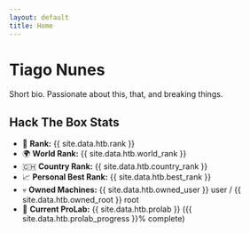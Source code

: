 ```yaml
---
layout: default
title: Home
---
```


# Tiago Nunes
Short bio. Passionate about this, that, and breaking things.

<div class="card">
  <h2>Hack The Box Stats</h2>
  <ul>
    <li>🏅 <strong>Rank:</strong> {{ site.data.htb.rank }}</li>
    <li>🌍 <strong>World Rank:</strong> {{ site.data.htb.world_rank }}</li>
    <li>🇨🇭 <strong>Country Rank:</strong> {{ site.data.htb.country_rank }}</li>
    <li>📈 <strong>Personal Best Rank:</strong> {{ site.data.htb.best_rank }}</li>
    <li>💀 <strong>Owned Machines:</strong> {{ site.data.htb.owned_user }} user / {{ site.data.htb.owned_root }} root</li>
    <li>🔬 <strong>Current ProLab:</strong> {{ site.data.htb.prolab }} ({{ site.data.htb.prolab_progress }}% complete)</li>
  </ul>
</div>

